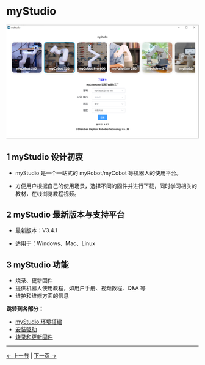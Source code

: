 # myStudio

<img src="./img/界面展示.png" alt="basic" style="zoom:50%;" />

## 1 myStudio 设计初衷

- myStudio 是一个一站式的 myRobot/myCobot 等机器人的使用平台。

- 方便用户根据自己的使用场景，选择不同的固件并进行下载，同时学习相关的教材，在线浏览教程视频。

## 2 myStudio 最新版本与支持平台

- 最新版本：V3.4.1

- 适用于：Windows、Mac、Linux

## 3 myStudio 功能

- 烧录、更新固件
- 提供机器人使用教程，如用户手册、视频教程、Q&A 等
- 维护和维修方面的信息

**跳转到各部分：**

- [myStudio 环境搭建](1-setup.md)
- [安装驱动](2-install_driver.md)
- [烧录和更新固件](3-flash_firmwares.md)

---

[← 上一节](../../myblockly/320m5/README.md) | [下一页 →](1-setup.md)
